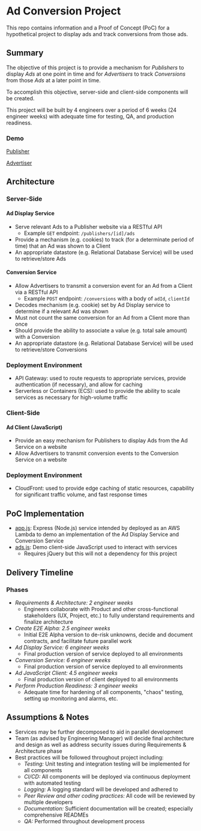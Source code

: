 # Ad Conversion Project

This repo contains information and a Proof of Concept (PoC) for a hypothetical project to display ads and track conversions from those ads.

## Summary

The objective of this project is to provide a mechanism for *Publishers* to display *Ads* at one point in time and for *Advertisers* to track *Conversions* from those *Ads* at a later point in time.

To accomplish this objective, server-side and client-side components will be created.

This project will be built by 4 engineers over a period of 6 weeks (24 engineer weeks) with adequate time for testing, QA, and production readiness.

### Demo

[Publisher](https://jxxhqfb2ll.execute-api.us-east-1.amazonaws.com/development)

[Advertiser](https://jxxhqfb2ll.execute-api.us-east-1.amazonaws.com/development/advertiser)

## Architecture

### Server-Side

#### Ad Display Service

- Serve relevant Ads to a Publisher website via a RESTful API
  - Example `GET` endpoint: `/publishers/[id]/ads`
- Provide a mechanism (e.g. cookies) to track (for a determinate period of time) that an Ad was shown to a Client
- An appropriate datastore (e.g. Relational Database Service) will be used to retrieve/store Ads

#### Conversion Service

- Allow Advertisers to transmit a conversion event for an Ad from a Client via a RESTful API
  - Example `POST` endpoint: `/conversions` with a body of `adId`, `clientId`
- Decodes mechanism (e.g. cookie) set by Ad Display service to determine if a relevant Ad was shown
- Must not count the same conversion for an Ad from a Client more than once
- Should provide the ability to associate a value (e.g. total sale amount) with a Conversion
- An appropriate datastore (e.g. Relational Database Service) will be used to retrieve/store Conversions

### Deployment Environment

- API Gateway: used to route requests to appropriate services, provide authentication (if necessary), and allow for caching
- Serverless or Containers (ECS): used to provide the ability to scale services as necessary for high-volume traffic

### Client-Side

#### Ad Client (JavaScript)

- Provide an easy mechanism for Publishers to display Ads from the Ad Service on a website
- Allow Advertisers to transmit conversion events to the Conversion Service on a website

### Deployment Environment

- CloudFront: used to provide edge caching of static resources, capability for significant traffic volume, and fast response times

## PoC Implementation

- [app.js](app.js): Express (Node.js) service intended by deployed as an AWS Lambda to demo an implementation of the Ad Display Service and Conversion Service
- [ads.js](js/ads.js): Demo client-side JavaScript used to interact with services
  - Requires jQuery but this will not a dependency for this project

## Delivery Timeline

### Phases

- _Requirements & Architecture: 2 engineer weeks_
  - Engineers collaborate with Product and other cross-functional stakeholders (UX, Project, etc.) to fully understand requirements and finalize architecture
- _Create E2E Alpha: 2.5 engineer weeks_
  - Initial E2E Alpha version to de-risk unknowns, decide and document contracts, and facilitate future parallel work
- _Ad Display Service: 6 engineer weeks_
  - Final production version of service deployed to all environments
- _Conversion Service: 6 engineer weeks_
  - Final production version of service deployed to all environments
- _Ad JavaScript Client: 4.5 engineer weeks_
  - Final production version of client deployed to all environments
- _Perform Production Readiness: 3 engineer weeks_
  - Adequate time for hardening of all components, "chaos" testing, setting up monitoring and alarms, etc.

## Assumptions & Notes

- Services may be further decomposed to aid in parallel development
- Team (as advised by Engineering Manager) will decide final architecture and design as well as address security issues during Requirements & Architecture phase
- Best practices will be followed throughout project including:
  - *Testing:* Unit testing and integration testing will be implemented for all components
  - *CI/CD:* All components will be deployed via continuous deployment with automated testing
  - *Logging:* A logging standard will be developed and adhered to
  - *Peer Review and other coding practices:* All code will be reviewed by multiple developers
  - *Documentation:* Sufficient documentation will be created; especially comprehensive READMEs
  - *QA:* Performed throughout development process
